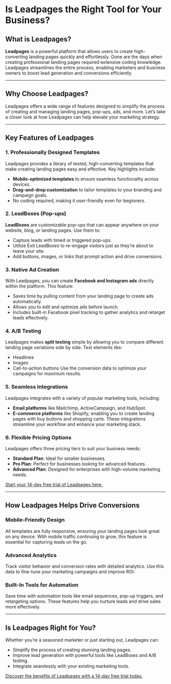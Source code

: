 # Is Leadpages the Right Tool for Your Business?

## What is Leadpages?

**Leadpages** is a powerful platform that allows users to create high-converting landing pages quickly and effortlessly. Gone are the days when creating professional landing pages required extensive coding knowledge. Leadpages streamlines the entire process, enabling marketers and business owners to boost lead generation and conversions efficiently.

---

## Why Choose Leadpages?

Leadpages offers a wide range of features designed to simplify the process of creating and managing landing pages, pop-ups, ads, and more. Let’s take a closer look at how Leadpages can help elevate your marketing strategy.

---

## Key Features of Leadpages

### 1. Professionally Designed Templates
Leadpages provides a library of tested, high-converting templates that make creating landing pages easy and effective. Key highlights include:
- **Mobile-optimized templates** to ensure seamless functionality across devices.
- **Drag-and-drop customization** to tailor templates to your branding and campaign goals.
- No coding required, making it user-friendly even for beginners.

### 2. LeadBoxes (Pop-ups)
**LeadBoxes** are customizable pop-ups that can appear anywhere on your website, blog, or landing pages. Use them to:
- Capture leads with timed or triggered pop-ups.
- Utilize Exit LeadBoxes to re-engage visitors just as they’re about to leave your site.
- Add buttons, images, or links that prompt action and drive conversions.

### 3. Native Ad Creation
With Leadpages, you can create **Facebook and Instagram ads** directly within the platform. This feature:
- Saves time by pulling content from your landing page to create ads automatically.
- Allows you to edit and optimize ads before launch.
- Includes built-in Facebook pixel tracking to gather analytics and retarget leads effectively.

### 4. A/B Testing
Leadpages makes **split testing** simple by allowing you to compare different landing page variations side by side. Test elements like:
- Headlines
- Images
- Call-to-action buttons
Use the conversion data to optimize your campaigns for maximum results.

### 5. Seamless Integrations
Leadpages integrates with a variety of popular marketing tools, including:
- **Email platforms** like Mailchimp, ActiveCampaign, and HubSpot.
- **E-commerce platforms** like Shopify, enabling you to create landing pages with buy buttons and shopping carts.
These integrations streamline your workflow and enhance your marketing stack.

### 6. Flexible Pricing Options
Leadpages offers three pricing tiers to suit your business needs:
- **Standard Plan**: Ideal for smaller businesses.
- **Pro Plan**: Perfect for businesses looking for advanced features.
- **Advanced Plan**: Designed for enterprises with high-volume marketing needs.

[Start your 14-day free trial of Leadpages here.](https://bit.ly/LEadPages)

---

## How Leadpages Helps Drive Conversions

### Mobile-Friendly Design
All templates are fully responsive, ensuring your landing pages look great on any device. With mobile traffic continuing to grow, this feature is essential for capturing leads on the go.

### Advanced Analytics
Track visitor behavior and conversion rates with detailed analytics. Use this data to fine-tune your marketing campaigns and improve ROI.

### Built-In Tools for Automation
Save time with automation tools like email sequences, pop-up triggers, and retargeting options. These features help you nurture leads and drive sales more effectively.

---

## Is Leadpages Right for You?

Whether you’re a seasoned marketer or just starting out, Leadpages can:
- Simplify the process of creating stunning landing pages.
- Improve lead generation with powerful tools like LeadBoxes and A/B testing.
- Integrate seamlessly with your existing marketing tools.

[Discover the benefits of Leadpages with a 14-day free trial today.](https://bit.ly/LEadPages)

